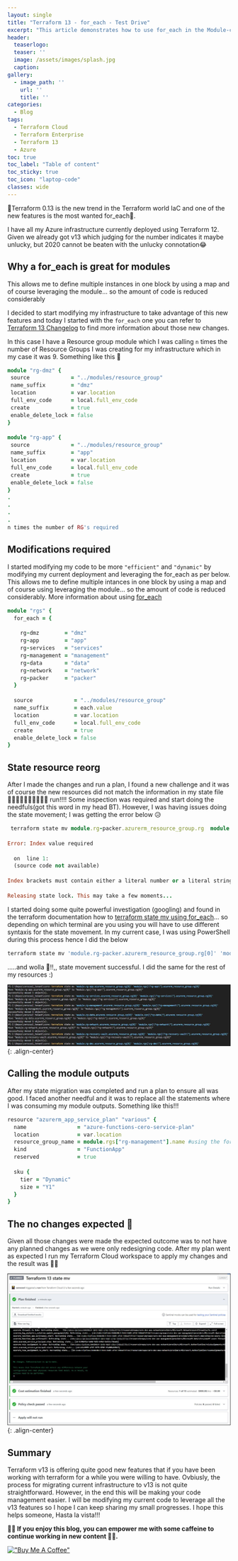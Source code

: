 ```yaml
---
layout: single
title: "Terraform 13 - for_each - Test Drive"
excerpt: "This article demonstrates how to use for_each in the Module-centric workflows"
header:
  teaserlogo:
  teaser: ''
  image: /assets/images/splash.jpg
  caption:
gallery:
  - image_path: ''
    url: ''
    title: ''
categories:
  - Blog
tags:
  - Terraform Cloud
  - Terraform Enterprise
  - Terraform 13
  - Azure
toc: true
toc_label: "Table of content"
toc_sticky: true
toc_icon: "laptop-code"
classes: wide
---
```


🚀Terraform 0.13 is the new trend in the Terraform world IaC and one of the new features is the most wanted for_each🚀.

I have all my Azure infrastructure currently deployed using Terraform 12. Given we already got v13 which judging for the number indicates it maybe unlucky, but 2020 cannot be beaten with the unlucky connotation😂
 
 ## Why a for_each is great for modules 

 This allows me to define multiple instances in one block by using a map and of course leveraging the module... so the amount of code is reduced considerably

 I decided to start modifying my infrastructure to take advantage of this new features and today I started with the `for_each` one you can refer to [Terraform 13 Changelog][terra-13] to find more information about those new changes.

 In this case I have a Resource group module which I was calling `n` times the number of Resource Groups I was creating for my infrastructure which in my case it was 9. Something like this 🔽

 ```ruby
module "rg-dmz" {
  source             = "../modules/resource_group"
  name_suffix        = "dmz"
  location           = var.location
  full_env_code      = local.full_env_code
  create             = true
  enable_delete_lock = false
}

module "rg-app" {
  source             = "../modules/resource_group"
  name_suffix        = "app"
  location           = var.location
  full_env_code      = local.full_env_code
  create             = true
  enable_delete_lock = false
}
.
.
.
.
n times the number of RG's required
```
## Modifications required

I started modifying my code to be more `"efficient"` and `"dynamic"` by modifying my current deployment and leveraging the for_each as per below. This allows me to define multiple intances in one block by using a map and of course using leveraging the module... so the amount of code is reduced considerably. More information about using [for_each][foreach]

```ruby
module "rgs" {
  for_each = {

    rg-dmz        = "dmz"
    rg-app        = "app"
    rg-services   = "services"
    rg-management = "management"
    rg-data       = "data"
    rg-network    = "network"
    rg-packer     = "packer"
  }

  source             = "../modules/resource_group"
  name_suffix        = each.value
  location           = var.location
  full_env_code      = local.full_env_code
  create             = true
  enable_delete_lock = false
}
```

## State resource reorg

After I made the changes and run a plan, I found a new challenge and it was of course the new resources did not match the information in my state file 🏃‍♂️🏃‍♂️🏃‍♂️🏃‍♂️🏃‍♂️ run!!!!
Some inspection was required and start doing the needfuls(got this word in my head BT). However, I was having issues doing the state movement; I was getting the error below 😥

```ruby
 terraform state mv module.rg-packer.azurerm_resource_group.rg  module.rgs["rg-packer"].azurerm_resource_group.rg                                     

Error: Index value required

  on  line 1:
  (source code not available)

Index brackets must contain either a literal number or a literal string.

Releasing state lock. This may take a few moments...
```
I started doing some quite powerful investigation (googling) and found in the terraform documentation how to [terraform state mv using for_each][mv]... so depending on which terminal are you using you will have to use different syntaxis for the state movement. In my current case, I was using PowerShell during this process hence I did the below

```ruby
terraform state mv 'module.rg-packer.azurerm_resource_group.rg[0]' 'module.rgs_mel[\"rg-packer\"].azurerm_resource_group.rg[0]'
```
.....and wolla 💃!!,, state movement successful. I did the same for the rest of my resources :)

![image-center](/assets/images/Blog/2020-08-29/statemv-multiple.jpg){: .align-center}

## Calling the module outputs

After my state migration was completed and run a plan to ensure all was good. I faced another needful and it was to replace all the statements where I was consuming my module outputs. Something like this!!!
```ruby
resource "azurerm_app_service_plan" "various" {
  name                = "azure-functions-cero-service-plan"
  location            = var.location
  resource_group_name = module.rgs["rg-management"].name #using the for_each module output
  kind                = "FunctionApp"
  reserved            = true

  sku {
    tier = "Dynamic"
    size = "Y1"
  }
}
```

## The no changes expected 👼

Given all those changes were made the expected outcome was to not have any planned changes as we were only redesigning code. After my plan went as expected I run my Terraform Cloud workspace to apply my changes and the result was 🧙‍♂️

![image-center](/assets/images/Blog/2020-08-29/apply_TerraformCloud.jpg){: .align-center}

## Summary
Terraform v13 is offering quite good new features that if you have been working with terraform for a while you were willing to have. Ovbiusly, the process for migrating current infrastructure to v13 is not quite straightforward. However, in the end this will be making your code management easier. I will be modifying my current code to leverage all the v13 features so I hope I can keep sharing my small progresses. I hope this helps someone, Hasta la vista!!!

**🚴‍♂️ If you enjoy this blog, you can empower me with some caffeine to continue working in new content 🚴‍♂️.**

[!["Buy Me A Coffee"](https://user-images.githubusercontent.com/1376749/120938564-50c59780-c6e1-11eb-814f-22a0399623c5.png)](https://www.buymeacoffee.com/cerocool)



[terra-13]: https://github.com/hashicorp/terraform/blob/master/CHANGELOG.md
[foreach]: https://www.terraform.io/docs/configuration/resources.html#for_each-multiple-resource-instances-defined-by-a-map-or-set-of-strings
[mv]: https://www.terraform.io/docs/commands/state/mv.html#example-move-a-resource-configured-with-for_each